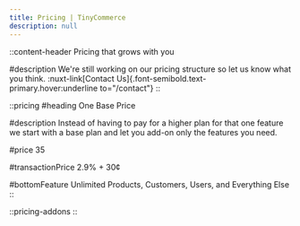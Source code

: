 ```yaml
---
title: Pricing | TinyCommerce
description: null
---
```


::content-header
Pricing that grows with you

#description
We're still working on our pricing structure so let us know what you think. :nuxt-link[Contact Us]{.font-semibold.text-primary.hover:underline to="/contact"}
::

::pricing
#heading
One Base Price

#description
Instead of having to pay for a higher plan for that one feature we start with a base plan and let you add-on only the features you need.

#price
35

#transactionPrice
2.9% + 30¢

#bottomFeature
Unlimited Products, Customers, Users, and Everything Else
::

::pricing-addons
::
